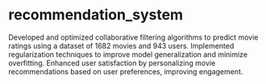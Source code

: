 # recommendation_system
Developed and optimized collaborative filtering algorithms to predict movie ratings using a dataset of 1682 movies and 943 users. Implemented regularization techniques to improve model generalization and minimize overfitting. Enhanced user satisfaction by personalizing movie recommendations based on user preferences, improving engagement.
